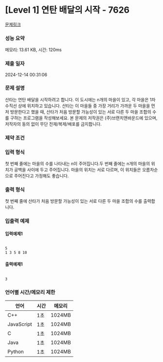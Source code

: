 # [Level 1] 연탄 배달의 시작 - 7626

[문제링크](https://softeer.ai/practice/7626)

### 성능 요약
메모리: 13.61 KB, 시간: 120ms

### 제출 일자
2024-12-14 00:31:06

### 문제 설명

산타는 연탄 배달을 시작하려고 합니다. 이 도시에는 n개의 마을이 있고, 각 마을은 1차 수직선 상에 위치하고 있습니다. 산타는 이 마을들 중 가장 거리가 가까운 두 마을을 먼저 방문한다고 했을 때, 산타가 처음 방문할 가능성이 있는 서로 다른 두 마을 조합의 수를 구하는 프로그램을 작성해보세요. 본 문제의 저작권은 (주)브랜치앤바운드에 있으며, 저작자의 동의 없이 무단 전재/복제/배포를 금지합니다.

### 제약 조건



### 입력 형식

첫 번째 줄에는 마을의 수를 나타내는 n이 주어집니다.두 번째 줄에는 n개의 마을의 위치가 공백을 사이에 두고 주어집니다. 마을의 위치는 서로 다르며, 이 위치들은 오름차순으로 주어진다고 가정해도 좋습니다.

### 출력 형식

첫 번째 줄에 산타가 처음 방문할 가능성이 있는 서로 다른 두 마을 조합의 수를 출력합니다.

### 입출력 예제
#### 입력예제1
```

5
1 3 5 8 10
```
#### 출력예제1
```

3
```

### 언어별 시간/메모리 제한

| 언어 | 시간 | 메모리 |
| -- | -- | --- |
| C++ | 1초 | 1024MB |
| JavaScript | 1초 | 1024MB |
| C | 1초 | 1024MB |
| Java | 1초 | 1024MB |
| Python | 1초 | 1024MB |

